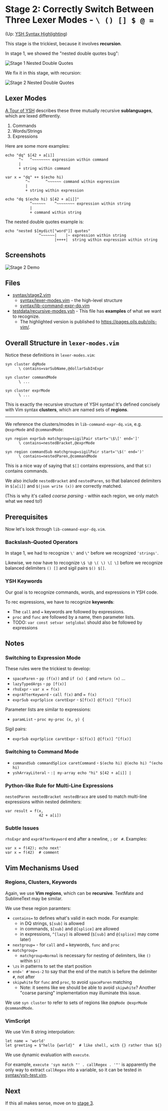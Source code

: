 Stage 2: Correctly Switch Between Three Lexer Modes - `\ () [] $ @ =`
====

(Up: [YSH Syntax Highlighting](algorithms.md))

This stage is the trickiest, because it involves **recursion**.

In stage 1, we showed the "nested double quotes bug":

![Stage 1 Nested Double Quotes](https://pages.oils.pub/oils-vim/screenshots/stage1-nested-dq.png)

We fix it in this stage, with recursion:

![Stage 2 Nested Double Quotes](https://pages.oils.pub/oils-vim/screenshots/stage2-nested-dq.png)

## Lexer Modes

[A Tour of YSH](https://oils.pub/release/latest/doc/ysh-tour.html) describes
these three mutually recursive **sublanguages**, which are lexed differently.

1. Commands
1. Words/Strings
1. Expressions

Here are some more examples:

    echo "dq" $[42 + a[i]]
          ^~   ^~~~~~~~~ expression within command
          |
          + string within command

    var x = "dq" ++ $(echo hi)
             ^~       ^~~~~~~ command within expression
             |
             + string within expression

    echo "dq $(echo hi) $[42 + a[i]]"
               ^~~~~~~    ^~~~~~~~~ expression within string
               |
               + command within string

The nested double quotes example is:

    echo "nested $[mydict["word"]] quotes"
                   ^~~~~~~|    |~ expression within string
                          |++++|  string within expression within string

## Screenshots

![Stage 2 Demo](https://pages.oils.pub/oils-vim/screenshots/stage2-demo.png)

## Files

- [syntax/stage2.vim](../syntax/stage2.vim)
  - [syntax/lexer-modes.vim](../syntax/lexer-modes.vim) - the high-level structure
  - [syntax/lib-command-expr-dq.vim](../syntax/lib-command-expr-dq.vim)
- [testdata/recursive-modes.ysh](../testdata/recursive-modes.ysh) - This file
  has **examples** of what we want to recognize.
  - The highlighted version is published to <https://pages.oils.pub/oils-vim/>.

## Overall Structure in `lexer-modes.vim`

Notice these definitions in `lexer-modes.vim`:

    syn cluster dqMode
          \ contains=varSubName,@dollarSubInExpr

    syn cluster commandMode
          \ ...

    syn cluster exprMode
          \ ...

This is exactly the recursive structure of YSH syntax!  It's defined concisely
with Vim syntax **clusters**, which are named sets of **regions**.

---

We reference the clusters/modes in `lib-command-expr-dq.vim`, e.g. `@exprMode`
and `@commandMode`:

    syn region exprSub matchgroup=sigilPair start='\$\[' end=']'
          \ contains=nestedBracket,@exprMode

    syn region commandSub matchgroup=sigilPair start='\$(' end=')'
          \ contains=nestedParen,@commandMode

This is a nice way of saying that `$[]` contains expressions, and that `$()`
contains commands.

We also include `nestedBracket` and `nestedParen`, so that balanced
delimiters in `$[a[i]]` and `$(json write (x))` are correctly matched.

(This is why it's called *coarse parsing* - within each region, we only match
what we need to!)

## Prerequisites

Now let's look through `lib-command-expr-dq.vim`.

### Backslash-Quoted Operators

In stage 1, we had to recognize `\'` and `\"` before we recognized `'strings'`.

Likewise, we now have to recognize `\$ \@ \( \) \[ \]` before we recognize
balanced delimiters `() []` and sigil pairs `$() $[]`.

### YSH Keywords

Our goal is to recognize commands, words, and expressions in YSH code.

To rec expressions, we have to recognize **keywords**:

- The `call` and `=` keywords are followed by expressions.
- `proc` and `func` are followed by a name, then parameter lists.
- TODO: `var const setvar setglobal` should also be followed by expressions

## Notes

### Switching to Expression Mode

These rules were the trickiest to develop:

- `spaceParen` - `pp (f(x))` and `if (x) {` and `return (x)` ...
- `lazyTypedArgs` - `pp [f(x)]`
- `rhsExpr` - `var x = f(x)`
- `exprAfterKeyword` - `call f(x)` and `= f(x)`
- `exprSub exprSplice caretExpr` - `$[f(x)] @[f(x)] ^[f(x)]`

Parameter lists are similar to expressions:

- `paramList` - `proc my-proc (x, y) {`

Sigil pairs:

- `exprSub exprSplice caretExpr` - `$[f(x)] @[f(x)] ^[f(x)]`

### Switching to Command Mode

- `commandSub commandSplice caretCommand` - `$(echo hi) @(echo hi) ^(echo hi)`
- `yshArrayLiteral` - `:| my-array echo "hi" $[42 + a[i]] |`

### Python-like Rule for Multi-Line Expressions

`nestedParen nestedBracket nestedBrace` are used to match multi-line
expressions within nested delimiters:

    var result = f(x,
                   42 + a[i])

### Subtle Issues

`rhsExpr` and `exprAfterKeyword` end after a newline, `;` or ` #`.  Examples:

    var x = f(42); echo next'
    var x = f(42)  # comment

## Vim Mechanisms Used

### Regions, Clusters, Keywords

Again, we use **Vim regions**, which can be **recursive**.  TextMate and
SublimeText may be similar.

We use these region paramters:

- `contains=` to defines what's valid in each mode.  For example:
  - in DQ strings, `$[sub]` is allowed
  - in commands, `$[sub]` and `@[splice]` are allowed
  - in expressions, `^[lazy]` is allowed (`$[sub]` and `@[splice]` may come later)
- `nextgroup=` - for `call` and `=` keywords, `func` and `proc`
- `matchgroup=`
  - `matchgroup=Normal` is necessary for nesting of delimiters, like `()` within `$()`
- `\zs` in patterns to set the start position
- `end=' #'me=s-2` to say that the end of the match is before the delimiter ` #`, not after
- `skipwhite` for `func` and `proc`, to avoid `spaceParen` matching
  - Note: it seems like we should be able to avoid `skipwhite`?  Another
    "coarse parsing" implementation may illuminate this issue.

We use `syn cluster` to refer to sets of regions like `@dqMode @exprMode
@commandMode`.

### VimScript

We use Vim 8 string interpolation:

    let name = 'world'
    let greeting = $"hello {world}"  # like shell, with {} rather than ${}

We use dynamic evaluation with `execute`.

For example, `execute 'syn match "' . callRegex . '"'` is apparently the only
way to extract `callRegex` into a variable, so it can be tested in
[syntax/ysh-test.vim](../syntax/ysh-test.vim).

## Next

If this all makes sense, move on to [stage 3](stage3.md).
